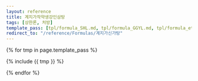 ```yaml
---
layout: reference
title: 계지가작약생강인삼탕
tags: [상한론, 처방]
template_pass: [tpl/formula_SHL.md, tpl/formula_GGYL.md, tpl/formula_etc.md]
redirect_to: "/reference/Formulas/계지가신가탕"
---
```



{% for tmp in page.template_pass %}

{% include {{ tmp }} %}

{% endfor %}
